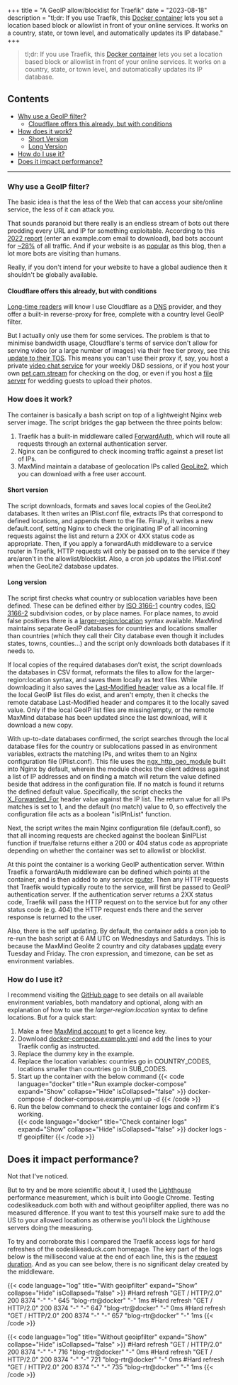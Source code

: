 +++
title = "A GeoIP allow/blocklist for Traefik"
date = "2023-08-18"
description = "tl;dr: If you use Traefik, this [Docker container](https://github.com/mpdcampbell/traefik-geoip-filter) lets you set a location based block or allowlist in front of your online services. It works on a country, state, or town level, and automatically updates its IP database."
+++

> tl;dr: If you use Traefik, this [Docker container](https://github.com/mpdcampbell/traefik-geoip-filter) lets you set a location based block or allowlist in front of your online services. It works on a country, state, or town level, and automatically updates its IP database. 

## Contents
- [Why use a GeoIP filter?](#why-use-a-geoip-filter)
  - [Cloudflare offers this already, but with conditions](#cloudflare-offers-this-already-but-with-conditions)
- [How does it work?](#how-does-it-work)
  - [Short Version](#short-version)
  - [Long Version](#long-version)
- [How do I use it?](#how-do-i-use-it)
- [Does it impact performance?](#does-it-impact-performance)
---

### Why use a GeoIP filter?
The basic idea is that the less of the Web that can access your site/online service, the less of it can attack you.

That sounds paranoid but there really is an endless stream of bots out there prodding every URL and IP for something exploitable. According to this [2022 report](https://www.imperva.com/resources/resource-library/reports/bad-bot-report/) (enter an example.com email to download), bad bots account for [~28%](https://xkcd.com/632/) of all traffic. And if your website is as [popular](https://umami.codeslikeaduck.com/share/Ljt3LRkD/codeslikeaduck) as this blog, then a lot more bots are visiting than humans.

Really, if you don't intend for your website to have a global audience then it shouldn't be globally available.

#### Cloudflare offers this already, but with conditions
[Long-time readers](https://xkcd.com/1158/) will know I use Cloudflare as a [DNS](https://www.cloudflare.com/en-gb/learning/dns/what-is-dns/) provider, and they offer a built-in reverse-proxy for free, complete with a country level GeoIP filter.

But I actually only use them for some services. The problem is that to minimise bandwidth usage, Cloudflare's terms of service don't allow for serving video (or a large number of images) via their free tier proxy, see this [update to their TOS](https://blog.cloudflare.com/updated-tos/). This means you can't use their proxy if, say, you host a private [video chat service](https://www.codeslikeaduck.com/posts/jitsiwithtraefik/) for your weekly D&D sessions, or if you host your own [pet cam stream](https://www.codeslikeaduck.com/posts/go2rtcpetcam/) for checking on the dog, or even if you host a [file server](https://www.codeslikeaduck.com/posts/sharryfilerebuilder/) for wedding guests to upload their photos.

### How does it work?
The container is basically a bash script on top of a lightweight Nginx web server image. The script bridges the gap between the three points below:

1. Traefik has a built-in middleware called [ForwardAuth](https://doc.traefik.io/traefik/middlewares/http/forwardauth/), which will route all requests through an external authentication server.
2. Nginx can be configured to check incoming traffic against a preset list of IPs.
3. MaxMind maintain a database of geolocation IPs called [GeoLite2](https://dev.maxmind.com/geoip/geolite2-free-geolocation-data), which you can download with a free user account.

#### Short version
The script downloads, formats and saves local copies of the GeoLite2 databases. It then writes an IPlist.conf file, extracts IPs that correspond to defined locations, and appends them to the file. Finally, it writes a new default.conf, setting Nginx to check the originating IP of all incoming requests against the list and return a 2XX or 4XX status code as appropriate. Then, if you apply a forwardAuth middleware to a service router in Traefik, HTTP requests will only be passed on to the service if they are/aren't in the allowlist/blocklist. Also, a cron job updates the IPlist.conf when the GeoLite2 database updates.

#### Long version
The script first checks what country or sublocation variables have been defined. These can be defined either by [ISO 3166-1](https://en.wikipedia.org/wiki/SO_3166-1_alpha-2#Officially_assigned_code_elements) country codes, [ISO 3166-2](https://en.wikipedia.org/wiki/ISO_3166-2#Current_codes) subdivision codes, or by place names. For place names, to avoid false positives there is a [larger-region:location](https://github.com/mpdcampbell/traefik-geoip-filter#sub_codes) syntax available. MaxMind maintains separate GeoIP databases for countries and locations smaller than countries (which they call their City database even though it includes states, towns, counties…) and the script only downloads both databases if it needs to.

If local copies of the required databases don’t exist, the script downloads the databases in CSV format, reformats the files to allow for the larger-region:location syntax, and saves them locally as text files. While downloading it also saves the [Last-Modified header](https://developer.mozilla.org/en-US/docs/Web/HTTP/Headers/Last-Modified) value as a local file. If the local GeoIP list files do exist, and aren't empty, then it checks the remote database Last-Modified header and compares it to the locally saved value. Only if the local GeoIP list files are missing/empty, or the remote MaxMind database has been updated since the last download, will it download a new copy.

With up-to-date databases confirmed, the script searches through the local database files for the country or sublocations passed in as environment variables, extracts the matching IPs, and writes them to an Nginx configuration file (IPlist.conf). This file uses the [ngx_http_geo_module](https://nginx.org/en/docs/http/ngx_http_geo_module.html) built into Nginx by default, wherein the module checks the client address against a list of IP addresses and on finding a match will return the value defined beside that address in the configuration file. If no match is found it returns the defined default value. Specifically, the script checks the [X_Forwarded_For](https://developer.mozilla.org/en-US/docs/Web/HTTP/Headers/X-Forwarded-For) header value against the IP list. The return value for all IPs matches is set to 1, and the default (no match) value to 0, so effectively the configuration file acts as a boolean "isIPInList" function.

Next, the script writes the main Nginx configuration file (default.conf), so that all incoming requests are checked against the boolean $inIPList function if true/false returns either a 200 or 404 status code as appropriate depending on whether the container was set to allowlist or blocklist.

At this point the container is a working GeoIP authentication server. Within Traefik a forwardAuth middleware can be defined which points at the container, and is then added to any service [router](https://doc.traefik.io/traefik/routing/routers/). Then any HTTP requests that Traefik would typically route to the service, will first be passed to GeoIP authentication server. If the authentication server returns a 2XX status code, Traefik will pass the HTTP request on to the service but for any other status code (e.g. 404) the HTTP request ends there and the server response is returned to the user.

Also, there is the self updating. By default, the container adds a cron job to re-run the bash script at 6 AM UTC on Wednesdays and Saturdays. This is because the MaxMind Geolite 2 country and city databases [update](https://support.maxmind.com/hc/en-us/articles/4408216129947) every Tuesday and Friday. The cron expression, and timezone, can be set as environment variables.

### How do I use it?
I recommend visiting the [GitHub page](https://github.com/mpdcampbell/traefik-geoip-filter) to see details on all available environment variables, both mandatory and optional, along with an explanation of how to use the _larger-region_:_location_ syntax to define locations. But for a quick start:  

1. Make a free [MaxMind account](https://www.maxmind.com/en/geolite2/signup) to get a licence key.  
2. Download [docker-compose.example.yml](https://github.com/mpdcampbell/traefik-geoip-filter/blob/main/docker-compose.example.yml) and add the lines to your Traefik config as instructed.  
3. Replace the dummy key in the example.  
4. Replace the location variables: countries go in COUNTRY_CODES, locations smaller than countries go in SUB_CODES.  
5. Start up the container with the below command
{{< code language="docker" title="Run example docker-compose" expand="Show" collapse="Hide" isCollapsed="false" >}}
docker-compose -f docker-compose.example.yml up -d
{{< /code >}}
6. Run the below command to check the container logs and confirm it's working.  
{{< code language="docker" title="Check container logs" expand="Show" collapse="Hide" isCollapsed="false" >}}
docker logs -tf geoipfilter
{{< /code >}}

## Does it impact performance?
Not that I've noticed.

But to try and be more scientific about it, I used the [Lighthouse](https://developer.chrome.com/docs/lighthouse/) performance measurement, which is built into Google Chrome. Testing codeslikeaduck.com both with and without geoipfilter applied, there was no measured difference. If you want to test this yourself make sure to add the US to your allowed locations as otherwise you'll block the Lighthouse servers doing the measuring.

To try and corroborate this I compared the Traefik access logs for hard refreshes of the codeslikeaduck.com homepage. The key part of the logs below is the millisecond value at the end of each line, this is the [request duration](https://doc.traefik.io/traefik/observability/access-logs/#filtering). And as you can see below, there is no significant delay created by the middleware.

{{< code language="log" title="With geoipfilter" expand="Show" collapse="Hide" isCollapsed="false" >}}
#Hard refresh
"GET / HTTP/2.0" 200 8374 "-" "-" 645 "blog-rtr@docker" "-" 1ms
#Hard refresh
"GET / HTTP/2.0" 200 8374 "-" "-" 647 "blog-rtr@docker" "-" 0ms
#Hard refresh
"GET / HTTP/2.0" 200 8374 "-" "-" 657 "blog-rtr@docker" "-" 1ms
{{< /code >}}

{{< code language="log" title="Without geoipfilter" expand="Show" collapse="Hide" isCollapsed="false" >}}
#Hard refresh
"GET / HTTP/2.0" 200 8374 "-" "-" 716 "blog-rtr@docker" "-" 0ms
#Hard refresh
"GET / HTTP/2.0" 200 8374 "-" "-" 721 "blog-rtr@docker" "-" 0ms
#Hard refresh
"GET / HTTP/2.0" 200 8374 "-" "-" 735 "blog-rtr@docker" "-" 1ms
{{< /code >}}

